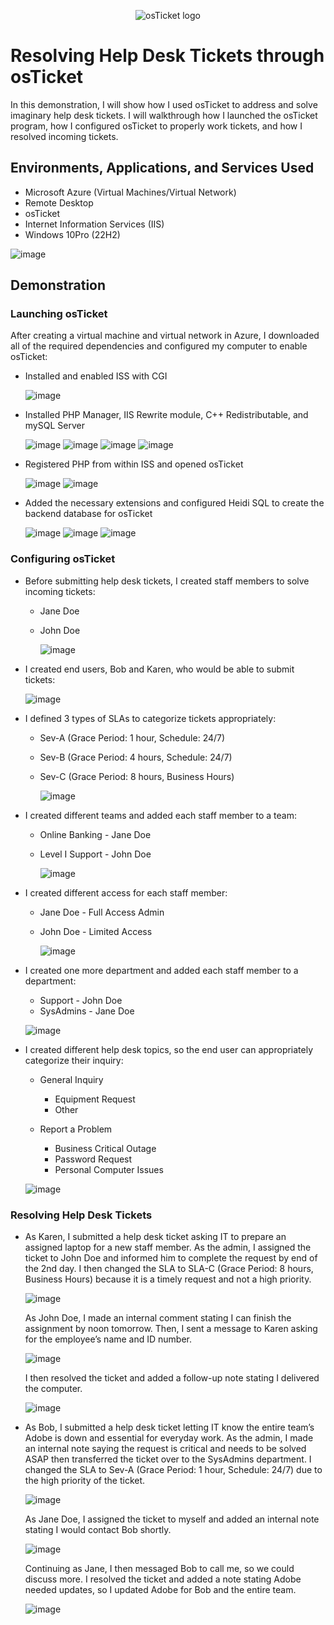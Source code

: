 <p align="center">
<img src="https://i.imgur.com/Clzj7Xs.png" alt="osTicket logo"/>
</p>

<h1>Resolving Help Desk Tickets through osTicket</h1>
In this demonstration, I will show how I used osTicket to address and solve imaginary help desk tickets. I will walkthrough how I launched the osTicket program, how I configured osTicket to properly work tickets, and how I resolved incoming tickets. 


<h2>Environments, Applications, and Services Used </h2>

- Microsoft Azure (Virtual Machines/Virtual Network)
- Remote Desktop
- osTicket
- Internet Information Services (IIS)
- Windows 10Pro (22H2)
  
![image](https://github.com/user-attachments/assets/c515076c-c86c-46ee-9388-cbd71a678138)



<h2>Demonstration</h2>

<h3>Launching osTicket</h3>
<p>
After creating a virtual machine and virtual network in Azure, I downloaded all of the required dependencies and configured my computer to enable osTicket: 

  - Installed and enabled ISS with CGI

    ![image](https://github.com/user-attachments/assets/da13da80-d4ab-48ff-8dbf-47ec86dd12b7)


  - Installed PHP Manager, IIS Rewrite module, C++ Redistributable, and mySQL Server

    ![image](https://github.com/user-attachments/assets/5af370a6-b868-4e25-9f8c-ab1f63748d5e)
    ![image](https://github.com/user-attachments/assets/8565ff6a-9acc-44e7-a1e1-6e09fa86b6fa)
    ![image](https://github.com/user-attachments/assets/85a92347-995a-4c91-962d-6e9e5ff4229b)
    ![image](https://github.com/user-attachments/assets/2998525b-39e2-41f1-ba43-e584b4264f5b)

  - Registered PHP from within ISS and opened osTicket

    ![image](https://github.com/user-attachments/assets/f31b8f56-c2f8-4872-8627-339b72d8e259)
    ![image](https://github.com/user-attachments/assets/951d6ed7-38c6-4f0a-9d1f-62780c59f5c3)

  - Added the necessary extensions and configured Heidi SQL to create the backend database for osTicket 

    ![image](https://github.com/user-attachments/assets/18c173ce-b9ce-49a7-8d97-a8c5e70b03a7)
    ![image](https://github.com/user-attachments/assets/854b0d62-c81c-47b3-a9c2-d3777c7da69e)
    ![image](https://github.com/user-attachments/assets/1b4afc16-986a-42bf-81df-c9bd44eb185b)

<h3>Configuring osTicket</h3>

  - Before submitting help desk tickets, I created staff members to solve incoming tickets:
    - Jane Doe
    - John Doe
      
      ![image](https://github.com/user-attachments/assets/d78cc230-9066-4d11-9d77-51c1819fa44f)

  - I created end users, Bob and Karen, who would be able to submit tickets:

      ![image](https://github.com/user-attachments/assets/2c67ab83-f769-432e-815c-7e8f1ac23677)

  - I defined 3 types of SLAs to categorize tickets appropriately:
      - Sev-A (Grace Period: 1 hour, Schedule: 24/7)
      - Sev-B (Grace Period: 4 hours, Schedule: 24/7)
      - Sev-C (Grace Period: 8 hours, Business Hours)

        ![image](https://github.com/user-attachments/assets/5928aec6-9a5f-4ecf-a44b-ecac54e78443)
   
  - I created different teams and added each staff member to a team:
      - Online Banking - Jane Doe
      - Level I Support - John Doe

        ![image](https://github.com/user-attachments/assets/5faf5950-9f8b-4be1-aac3-5f8ed2f660cf)

  - I created different access for each staff member:
      - Jane Doe - Full Access Admin
      - John Doe - Limited Access

        ![image](https://github.com/user-attachments/assets/e27a7802-4962-4b1e-88e7-d7ec98d1b3b0)

  - I created one more department and added each staff member to a department:
      - Support - John Doe
      - SysAdmins - Jane Doe
        
      ![image](https://github.com/user-attachments/assets/ba744187-a00b-4c0e-9038-407678d89ef9)
   
  - I created different help desk topics, so the end user can appropriately categorize their inquiry:
      - General Inquiry
          - Equipment Request
          - Other

      - Report a Problem
          - Business Critical Outage
          - Password Request
          - Personal Computer Issues

      ![image](https://github.com/user-attachments/assets/4cced860-8519-4b2e-a64b-19d725b1f540)

<h3>Resolving Help Desk Tickets</h3>

  - As Karen, I submitted a help desk ticket asking IT to prepare an assigned laptop for a new staff member. As the admin, I assigned the ticket to John Doe and informed him to complete the request by end of the 2nd day. I then changed the SLA to SLA-C (Grace Period: 8 hours, Business Hours) because it is a timely request and not a high priority.
    
    ![image](https://github.com/user-attachments/assets/78ef4317-3d3a-42c2-8357-b7b6f3e124c7)

    As John Doe, I made an internal comment stating I can finish the assignment by noon tomorrow. Then, I sent a message to Karen asking for the employee’s name and ID number.

    ![image](https://github.com/user-attachments/assets/a5592a69-3858-4c40-aad3-6273ea6d2fea)

    I then resolved the ticket and added a follow-up note stating I delivered the computer.

    ![image](https://github.com/user-attachments/assets/10757f3d-cfc4-4f77-8e41-b1714ba34fac)


  - As Bob, I submitted a help desk ticket letting IT know the entire team’s Adobe is down and essential for everyday work. As the admin, I made an internal note saying the request is critical and needs to be solved ASAP then transferred the ticket over to the SysAdmins department. I changed the SLA to Sev-A (Grace Period: 1 hour, Schedule: 24/7) due to the high priority of the ticket. 

    ![image](https://github.com/user-attachments/assets/ad8affe7-4c19-4dab-a8e4-3d011944bcc7)

    As Jane Doe, I assigned the ticket to myself and added an internal note stating I would contact Bob shortly.

    ![image](https://github.com/user-attachments/assets/59a901c3-94da-48ae-874c-1eb308618efb)

    Continuing as Jane, I then messaged Bob to call me, so we could discuss more. I resolved the ticket and added a note stating Adobe needed updates, so I updated Adobe for Bob and the entire team.

    ![image](https://github.com/user-attachments/assets/231fa9f3-9931-4e82-b83b-10500e4ef1ea)

</p>
<br />
